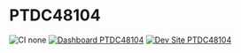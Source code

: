 # PTDC48104

![CI none](https://img.shields.io/badge/ci-none-orange.svg)
[![Dashboard PTDC48104](https://img.shields.io/badge/dashboard-PTDC48104-yellow.svg)](https://dashboard.pantheon.io/sites/b3f968a9-3736-4c0d-8e89-bb52a7787398#dev/code)
[![Dev Site PTDC48104](https://img.shields.io/badge/site-PTDC48104-blue.svg)](http://dev-PTDC48104.pantheonsite.io/)
